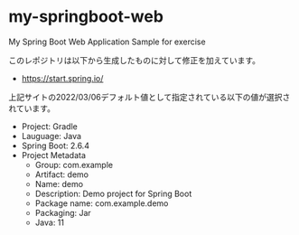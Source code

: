 # my-springboot-web
My Spring Boot Web Application Sample for exercise


このレポジトリは以下から生成したものに対して修正を加えています。
- https://start.spring.io/

上記サイトの2022/03/06デフォルト値として指定されている以下の値が選択されています。
- Project: Gradle
- Lauguage: Java
- Spring Boot: 2.6.4
- Project Metadata
  - Group: com.example
  - Artifact: demo
  - Name: demo
  - Description: Demo project for Spring Boot
  - Package name: com.example.demo
  - Packaging: Jar
  - Java: 11

